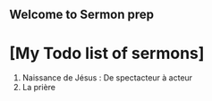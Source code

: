 ## Welcome to Sermon prep


# [My Todo list of sermons]

  1. Naissance de Jésus : De spectacteur à acteur
  2. La prière 

